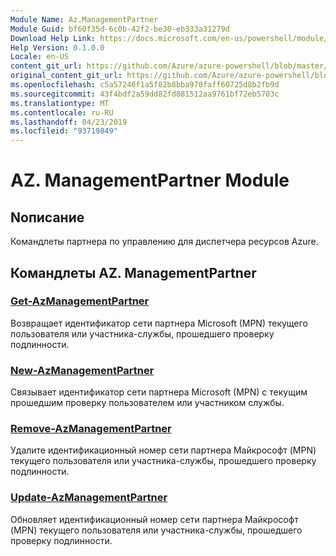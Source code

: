 ```yaml
---
Module Name: Az.ManagementPartner
Module Guid: bf60f35d-6c0b-42f2-be30-eb333a31279d
Download Help Link: https://docs.microsoft.com/en-us/powershell/module/az.managementpartner
Help Version: 0.1.0.0
Locale: en-US
content_git_url: https://github.com/Azure/azure-powershell/blob/master/src/ManagementPartner/ManagementPartner/help/Az.ManagementPartner.md
original_content_git_url: https://github.com/Azure/azure-powershell/blob/master/src/ManagementPartner/ManagementPartner/help/Az.ManagementPartner.md
ms.openlocfilehash: c5a57246f1a5f82b8bba970faff60725d8b2fb9d
ms.sourcegitcommit: 43f4bdf2a59dd82fd881512aa9761bf72eb5703c
ms.translationtype: MT
ms.contentlocale: ru-RU
ms.lasthandoff: 04/23/2019
ms.locfileid: "93719849"
---
```

# AZ. ManagementPartner Module
## Nописание
Командлеты партнера по управлению для диспетчера ресурсов Azure.

## Командлеты AZ. ManagementPartner
### [Get-AzManagementPartner](Get-AzManagementPartner.md)
Возвращает идентификатор сети партнера Microsoft (MPN) текущего пользователя или участника-службы, прошедшего проверку подлинности. 

### [New-AzManagementPartner](New-AzManagementPartner.md)
Связывает идентификатор сети партнера Microsoft (MPN) с текущим прошедшим проверку пользователем или участником службы.

### [Remove-AzManagementPartner](Remove-AzManagementPartner.md)
Удалите идентификационный номер сети партнера Майкрософт (MPN) текущего пользователя или участника-службы, прошедшего проверку подлинности.

### [Update-AzManagementPartner](Update-AzManagementPartner.md)
Обновляет идентификационный номер сети партнера Майкрософт (MPN) текущего пользователя или участника-службы, прошедшего проверку подлинности.

